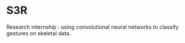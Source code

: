 # S3R
Research internship : using convolutional neural networks to classify gestures on skeletal data.
